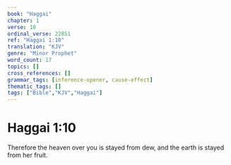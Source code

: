 ```yaml
---
book: "Haggai"
chapter: 1
verse: 10
ordinal_verse: 22851
ref: "Haggai 1:10"
translation: "KJV"
genre: "Minor Prophet"
word_count: 17
topics: []
cross_references: []
grammar_tags: [inference-opener, cause-effect]
thematic_tags: []
tags: ["Bible","KJV","Haggai"]
---
```


# Haggai 1:10

Therefore the heaven over you is stayed from dew, and the earth is stayed from her fruit.
